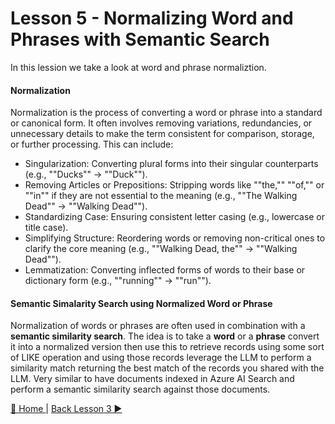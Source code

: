# Lesson 5 - Normalizing Word and Phrases with Semantic Search  
In this lession we take a look at word and phrase normaliztion.  

#### Normalization
Normalization is the process of converting a word or phrase into a standard or canonical form. It often involves removing variations, redundancies, or unnecessary details to make the term consistent for comparison, storage, or further processing. This can include:        

- Singularization: Converting plural forms into their singular counterparts (e.g., ""Ducks"" → ""Duck"").
- Removing Articles or Prepositions: Stripping words like ""the,"" ""of,"" or ""in"" if they are not essential to the meaning (e.g., ""The Walking Dead"" → ""Walking Dead"").
- Standardizing Case: Ensuring consistent letter casing (e.g., lowercase or title case).
- Simplifying Structure: Reordering words or removing non-critical ones to clarify the core meaning (e.g., ""Walking Dead, the"" → ""Walking Dead"").
- Lemmatization: Converting inflected forms of words to their base or dictionary form (e.g., ""running"" → ""run"").

#### Semantic Simalarity Search using Normalized Word or Phrase
Normalization of words or phrases are often used in combination with a **semantic similarity search**.  The idea is to take a **word** or a **phrase** convert it into a normalized version then use this to retrieve records using some sort of LIKE operation and using those records leverage the LLM to perform a similarity match returning the best match of the records you shared with the LLM.  Very similar to have documents indexed in Azure AI Search and perform a semantic similarity search against those documents.  

[🔼 Home ](/README.md) | [Back Lesson 3 ▶](/lessons/lesson-3/README.md)

